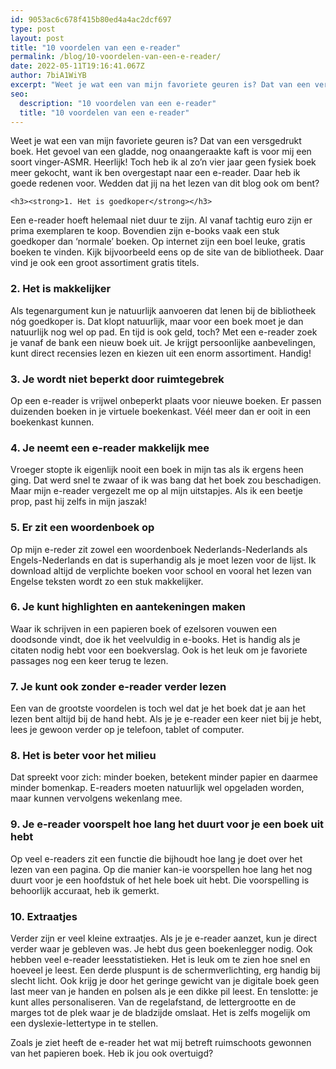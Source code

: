 ```yaml
---
id: 9053ac6c678f415b80ed4a4ac2dcf697
type: post
layout: post
title: "10 voordelen van een e-reader"
permalink: /blog/10-voordelen-van-een-e-reader/
date: 2022-05-11T19:16:41.067Z
author: 7biA1WiYB
excerpt: "Weet je wat een van mijn favoriete geuren is? Dat van een versgedrukt boek. Het gevoel van een gladde, nog onaangeraakte kaft is voor mij een soort vinger-ASMR. Heerlijk! Toch heb ik al zo’n vier jaar geen fysiek boek meer gekocht, want ik ben overgestapt naar een e-reader. Daar heb ik goede redenen voor. Wedden dat jij na het lezen van dit blog ook om bent?  "
seo:
  description: "10 voordelen van een e-reader"
  title: "10 voordelen van een e-reader"
---
```

Weet je wat een van mijn favoriete geuren is? Dat van een versgedrukt boek. Het gevoel van een gladde, nog onaangeraakte kaft is voor mij een soort vinger-ASMR. Heerlijk! Toch heb ik al zo’n vier jaar geen fysiek boek meer gekocht, want ik ben overgestapt naar een e-reader. Daar heb ik goede redenen voor. Wedden dat jij na het lezen van dit blog ook om bent?  

    <h3><strong>1. Het is goedkoper</strong></h3>
<p>Een e-reader hoeft helemaal niet duur te zijn. Al vanaf tachtig euro zijn er prima exemplaren te koop. Bovendien zijn e-books vaak een stuk goedkoper dan ‘normale’ boeken. Op internet zijn een boel leuke, gratis boeken te vinden. Kijk bijvoorbeeld eens op de site van de bibliotheek. Daar vind je ook een groot assortiment gratis titels.</p>
<h3><strong>2. Het is makkelijker</strong></h3>
<p>Als tegenargument kun je natuurlijk aanvoeren dat lenen bij de bibliotheek nóg goedkoper is. Dat klopt natuurlijk, maar voor een boek moet je dan natuurlijk nog wel op pad. En tijd is ook geld, toch? Met een e-reader zoek je vanaf de bank een nieuw boek uit. Je krijgt persoonlijke aanbevelingen, kunt direct recensies lezen en kiezen uit een enorm assortiment. Handig!</p>
<h3><strong>3. Je wordt niet beperkt door ruimtegebrek</strong></h3>
<p>Op een e-reader is vrijwel onbeperkt plaats voor nieuwe boeken. Er passen duizenden boeken in je virtuele boekenkast. Véél meer dan er ooit in een boekenkast kunnen.</p>
<h3><strong>4. Je neemt een e-reader makkelijk mee</strong></h3>
<p>Vroeger stopte ik eigenlijk nooit een boek in mijn tas als ik ergens heen ging. Dat werd snel te zwaar of ik was bang dat het boek zou beschadigen. Maar mijn e-reader vergezelt me op al mijn uitstapjes. Als ik een beetje prop, past hij zelfs in mijn jaszak!</p>
<h3><strong>5. Er zit een woordenboek op</strong></h3>
<p>Op mijn e-reder zit zowel een woordenboek Nederlands-Nederlands als Engels-Nederlands en dat is superhandig als je moet lezen voor de lijst. Ik download altijd de verplichte boeken voor school en vooral het lezen van Engelse teksten wordt zo een stuk makkelijker.</p>
<h3><strong>6. Je kunt highlighten en aantekeningen maken</strong></h3>
<p>Waar ik schrijven in een papieren boek of ezelsoren vouwen een doodsonde vindt, doe ik het veelvuldig in e-books. Het is handig als je citaten nodig hebt voor een boekverslag. Ook is het leuk om je favoriete passages nog een keer terug te lezen.</p>
<h3><strong>7. Je kunt ook zonder e-reader verder lezen</strong></h3>
<p>Een van de grootste voordelen is toch wel dat je het boek dat je aan het lezen bent altijd bij de hand hebt. Als je je e-reader een keer niet bij je hebt, lees je gewoon verder op je telefoon, tablet of computer.</p>
<h3><strong>8. Het is beter voor het milieu</strong></h3>
<p>Dat spreekt voor zich: minder boeken, betekent minder papier en daarmee minder bomenkap. E-readers moeten natuurlijk wel opgeladen worden, maar kunnen vervolgens wekenlang mee.</p>
<h3><strong>9. Je e-reader voorspelt hoe lang het duurt voor je een boek uit hebt</strong></h3>
<p>Op veel e-readers zit een functie die bijhoudt hoe lang je doet over het lezen van een pagina. Op die manier kan-ie voorspellen hoe lang het nog duurt voor je een hoofdstuk of het hele boek uit hebt. Die voorspelling is behoorlijk accuraat, heb ik gemerkt.</p>
<h3><strong>10. Extraatjes</strong></h3>
<p>Verder zijn er veel kleine extraatjes. Als je je e-reader aanzet, kun je direct verder waar je gebleven was. Je hebt dus geen boekenlegger nodig. Ook hebben veel e-reader leesstatistieken. Het is leuk om te zien hoe snel en hoeveel je leest. Een derde pluspunt is de schermverlichting, erg handig bij slecht licht. Ook krijg je door het geringe gewicht van je digitale boek geen last meer van je handen en polsen als je een dikke pil leest. En tenslotte: je kunt alles personaliseren. Van de regelafstand, de lettergrootte en de marges tot de plek waar je de bladzijde omslaat. Het is zelfs mogelijk om een dyslexie-lettertype in te stellen.</p>
<p>Zoals je ziet heeft de e-reader het wat mij betreft ruimschoots gewonnen van het papieren boek. Heb ik jou ook overtuigd?</p>  
